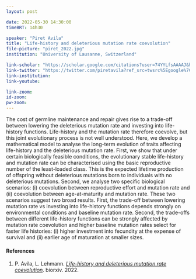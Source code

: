 ```yaml
---
layout: post

date: 2022-05-30 14:30:00
timeBRT: 14h30

speaker: "Piret Avila"
title: "Life-history and deleterious mutation rate coevolution"
file-picture: "piret_2022.jpg"
institution: "University of Lausanne, Switzerland"

link-scholar: "https://scholar.google.com/citations?user=74YYLfsAAAAJ&hl=en"
link-twitter: "https://twitter.com/piretavila?ref_src=twsrc%5Egoogle%7Ctwcamp%5Eserp%7Ctwgr%5Eauthor"
link-institution: 
link-youtube:

link-zoom: 
id-zoom: 
pw-zoom: 
---
```


The cost of germline maintenance and repair gives rise to a trade-off between lowering the deleterious mutation rate and investing into life-history functions. Life-history and the mutation rate therefore coevolve, but this joint evolutionary process is not well understood. Here, we develop a mathematical model to analyse the long-term evolution of traits affecting life-history and the deleterious mutation rate. First, we show that under certain biologically feasible conditions, the evolutionary stable life-history and mutation rate can be characterised using the basic reproductive number of the least-loaded class. This is the expected lifetime production of offspring without deleterious mutations born to individuals with no deleterious mutations. Second, we analyse two specific biological scenarios: (i) coevolution between reproductive effort and mutation rate and (ii) coevolution between age-at-maturity and mutation rate. These two scenarios suggest two broad results. First, the trade-off between lowering mutation rate vs investing into life-history functions depends strongly on environmental conditions and baseline mutation rate. Second, the trade-offs between different life-history functions can be strongly affected by mutation rate coevolution and higher baseline mutation rates select for faster life histories: (i) higher investment into fecundity at the expense of survival and (ii) earlier age of maturation at smaller sizes.

#### References
1. P. Avila, L. Lehmann. [*Life-history and deleterious mutation rate coevolution*](https://www.biorxiv.org/content/10.1101/2022.05.11.491530v1). biorxiv. 2022.